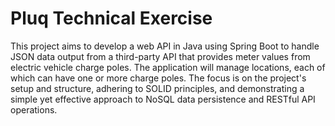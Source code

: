 # Pluq Technical Exercise

This project aims to develop a web API in Java using Spring Boot to handle JSON data output from a third-party API that provides meter values from electric vehicle charge poles. The application will manage locations, each of which can have one or more charge poles. The focus is on the project's setup and structure, adhering to SOLID principles, and demonstrating a simple yet effective approach to NoSQL data persistence and RESTful API operations.
